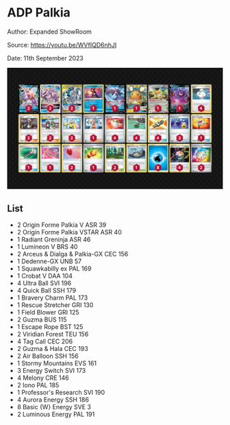 # ADP Palkia

Author: Expanded ShowRoom

Source: <https://youtu.be/WVfIQD6nhJI>

Date: 11th September 2023

![decklist](../../images/OBF/ADP%20Palkia/1-%20ADP%20Palkia.png)

## List

* 2 Origin Forme Palkia V ASR 39
* 2 Origin Forme Palkia VSTAR ASR 40
* 1 Radiant Greninja ASR 46
* 1 Lumineon V BRS 40
* 2 Arceus & Dialga & Palkia-GX CEC 156
* 1 Dedenne-GX UNB 57
* 1 Squawkabilly ex PAL 169
* 1 Crobat V DAA 104
* 4 Ultra Ball SVI 196
* 4 Quick Ball SSH 179
* 1 Bravery Charm PAL 173
* 1 Rescue Stretcher GRI 130
* 1 Field Blower GRI 125
* 2 Guzma BUS 115
* 1 Escape Rope BST 125
* 2 Viridian Forest TEU 156
* 4 Tag Call CEC 206
* 2 Guzma & Hala CEC 193
* 2 Air Balloon SSH 156
* 1 Stormy Mountains EVS 161
* 3 Energy Switch SVI 173
* 4 Melony CRE 146
* 2 Iono PAL 185
* 1 Professor's Research SVI 190
* 4 Aurora Energy SSH 186
* 8 Basic {W} Energy SVE 3
* 2 Luminous Energy PAL 191
